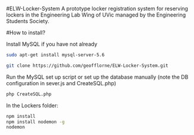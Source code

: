 #ELW-Locker-System
A prototype locker registration system for reserving lockers in the Engineering Lab Wing of UVic managed by the Engineering Students Society.

#How to install?

Install MySQL if you have not already

```bash
sudo apt-get install mysql-server-5.6
```

```bash
git clone https://github.com/geofflorne/ELW-Locker-System.git
```


Run the MySQL set up script or set up the database manually (note the DB configuration in sever.js and CreateSQL.php)
```bash
php CreateSQL.php
```

In the Lockers folder:
```bash
npm install
npm install nodemon -g
nodemon
```

